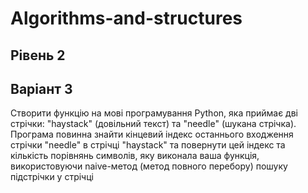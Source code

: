 # Algorithms-and-structures

## Рівень 2 
## Варіант 3
Створити функцію на мові програмування Python, яка приймає дві стрічки: "haystack" (довільний текст) та "needle" (шукана стрічка). Програма повинна знайти кінцевий індекс останнього входження стрічки "needle" в стрічці "haystack" та повернути цей індекс та кількість порівнянь символів, яку виконала ваша функція, використовуючи  naive-метод (метод повного перебору) пошуку підстрічки у стрічці



